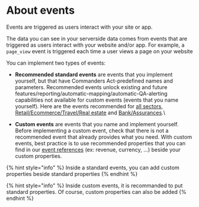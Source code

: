 # About events

Events are triggered as users interact with your site or app.

The data you can see in your serverside data comes from events that are triggered as users interact with your website and/or app. For example, a `page_view` event is triggered each time a user views a page on your website

You can implement two types of events:

* **Recommended standard events** are events that you implement yourself, but that have Commanders Act-predefined names and parameters. Recommended events unlock existing and future features/reporting/automatic-mapping/automatic-QA-alerting capabilities not available for custom events (events that you name yourself). Here are the events recommended for [all sectors](broken-reference), [Retail/Ecommerce/Travel/Real estate](ecommerce-retail-events.md) and [Bank/Assurances](broken-reference).\

* **Custom events** are events that you name and implement yourself. Before implementing a custom event, check that there is not a recommended event that already provides what you need. With custom events, best practice is to use recommended properties that you can find in our [event references](../events-reference.md) (ex: revenue, currency, ...) beside your custom properties.

{% hint style="info" %}
Inside a standard events, you can add custom properties beside standard properties
{% endhint %}

{% hint style="info" %}
Inside custom events, it is recommanded to put standard properties. Of course, custom properties can also be added
{% endhint %}
